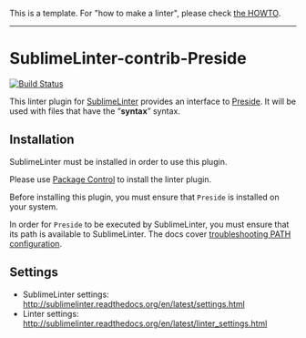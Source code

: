 This is a template. For "how to make a linter", please check [the HOWTO](HOWTO.md).

-----------------------------------------------------------------

SublimeLinter-contrib-Preside
================================

[![Build Status](https://travis-ci.org/SublimeLinter/SublimeLinter-contrib-Preside.svg?branch=master)](https://travis-ci.org/SublimeLinter/SublimeLinter-contrib-Preside)

This linter plugin for [SublimeLinter](https://github.com/SublimeLinter/SublimeLinter) provides an interface to [Preside](__linter_homepage__). It will be used with files that have the “__syntax__” syntax.

## Installation
SublimeLinter must be installed in order to use this plugin.

Please use [Package Control](https://packagecontrol.io) to install the linter plugin.

Before installing this plugin, you must ensure that `Preside` is installed on your system.

In order for `Preside` to be executed by SublimeLinter, you must ensure that its path is available to SublimeLinter. The docs cover [troubleshooting PATH configuration](http://sublimelinter.readthedocs.io/en/latest/troubleshooting.html#finding-a-linter-executable).

## Settings
- SublimeLinter settings: http://sublimelinter.readthedocs.org/en/latest/settings.html
- Linter settings: http://sublimelinter.readthedocs.org/en/latest/linter_settings.html

<!-- Additional SublimeLinter-Preside settings:

|Setting|Description    |
|:------|:--------------|
|foo    |Something.     |
|bar    |Something else.| -->
